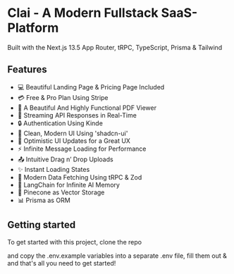 # Clai - A Modern Fullstack SaaS-Platform

Built with the Next.js 13.5 App Router, tRPC, TypeScript, Prisma & Tailwind

## Features

- 💻 Beautiful Landing Page & Pricing Page Included
- 💳 Free & Pro Plan Using Stripe
- 📄 A Beautiful And Highly Functional PDF Viewer
- 🔄 Streaming API Responses in Real-Time
- 🔒 Authentication Using Kinde
- 🎨 Clean, Modern UI Using 'shadcn-ui'
- 🚀 Optimistic UI Updates for a Great UX
- ⚡ Infinite Message Loading for Performance
- 📤 Intuitive Drag n’ Drop Uploads
- ✨ Instant Loading States
- 🔧 Modern Data Fetching Using tRPC & Zod
- 🧠 LangChain for Infinite AI Memory
- 🌲 Pinecone as Vector Storage
- 📊 Prisma as ORM

## Getting started

To get started with this project, clone the repo

and copy the .env.example variables into a separate .env file, fill them out & and that's all you need to get started!
